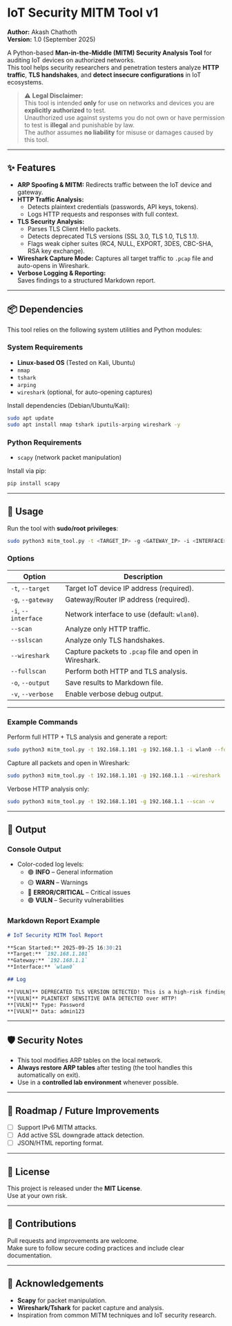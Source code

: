 # IoT Security MITM Tool v1

**Author:** Akash Chathoth  
**Version:** 1.0 (September 2025)

A Python-based **Man-in-the-Middle (MITM) Security Analysis Tool** for auditing IoT devices on authorized networks.  
This tool helps security researchers and penetration testers analyze **HTTP traffic**, **TLS handshakes**, and **detect insecure configurations** in IoT ecosystems.

> ⚠ **Legal Disclaimer:**  
> This tool is intended **only** for use on networks and devices you are **explicitly authorized** to test.  
> Unauthorized use against systems you do not own or have permission to test is **illegal** and punishable by law.  
> The author assumes **no liability** for misuse or damages caused by this tool.

---

## ✨ Features

- **ARP Spoofing & MITM:** Redirects traffic between the IoT device and gateway.
- **HTTP Traffic Analysis:**
  - Detects plaintext credentials (passwords, API keys, tokens).
  - Logs HTTP requests and responses with full context.
- **TLS Security Analysis:**
  - Parses TLS Client Hello packets.
  - Detects deprecated TLS versions (SSL 3.0, TLS 1.0, TLS 1.1).
  - Flags weak cipher suites (RC4, NULL, EXPORT, 3DES, CBC-SHA, RSA key exchange).
- **Wireshark Capture Mode:** Captures all target traffic to `.pcap` file and auto-opens in Wireshark.
- **Verbose Logging & Reporting:**  
  Saves findings to a structured Markdown report.

---

## 📦 Dependencies

This tool relies on the following system utilities and Python modules:

### System Requirements
- **Linux-based OS** (Tested on Kali, Ubuntu)
- `nmap`
- `tshark`
- `arping`
- `wireshark` (optional, for auto-opening captures)

Install dependencies (Debian/Ubuntu/Kali):
```bash
sudo apt update
sudo apt install nmap tshark iputils-arping wireshark -y
```

### Python Requirements
- `scapy` (network packet manipulation)

Install via pip:
```bash
pip install scapy
```

---

## 🔧 Usage

Run the tool with **sudo/root privileges**:

```bash
sudo python3 mitm_tool.py -t <TARGET_IP> -g <GATEWAY_IP> -i <INTERFACE> [OPTIONS]
```

### Options

| Option | Description |
|-------|-------------|
| `-t`, `--target` | Target IoT device IP address (required). |
| `-g`, `--gateway` | Gateway/Router IP address (required). |
| `-i`, `--interface` | Network interface to use (default: `wlan0`). |
| `--scan` | Analyze only HTTP traffic. |
| `--sslscan` | Analyze only TLS handshakes. |
| `--wireshark` | Capture packets to `.pcap` file and open in Wireshark. |
| `--fullscan` | Perform both HTTP and TLS analysis. |
| `-o`, `--output` | Save results to Markdown file. |
| `-v`, `--verbose` | Enable verbose debug output. |

---

### Example Commands

Perform full HTTP + TLS analysis and generate a report:
```bash
sudo python3 mitm_tool.py -t 192.168.1.101 -g 192.168.1.1 -i wlan0 --fullscan -o report.md
```

Capture all packets and open in Wireshark:
```bash
sudo python3 mitm_tool.py -t 192.168.1.101 -g 192.168.1.1 --wireshark
```

Verbose HTTP analysis only:
```bash
sudo python3 mitm_tool.py -t 192.168.1.101 -g 192.168.1.1 --scan -v
```

---

## 📄 Output

### Console Output
- Color-coded log levels:  
  - 🟢 **INFO** – General information  
  - 🟡 **WARN** – Warnings  
  - 🔴 **ERROR/CRITICAL** – Critical issues  
  - 🟣 **VULN** – Security vulnerabilities

### Markdown Report Example
```markdown
# IoT Security MITM Tool Report

**Scan Started:** 2025-09-25 16:30:21  
**Target:** `192.168.1.101`  
**Gateway:** `192.168.1.1`  
**Interface:** `wlan0`

## Log

**[VULN]** DEPRECATED TLS VERSION DETECTED! This is a high-risk finding.  
**[VULN]** PLAINTEXT SENSITIVE DATA DETECTED over HTTP!  
**[VULN]** Type: Password  
**[VULN]** Data: admin123
```

---

## 🛡️ Security Notes

- This tool modifies ARP tables on the local network.  
- **Always restore ARP tables** after testing (the tool handles this automatically on exit).
- Use in a **controlled lab environment** whenever possible.

---

## 🚀 Roadmap / Future Improvements

- [ ] Support IPv6 MITM attacks.
- [ ] Add active SSL downgrade attack detection.
- [ ] JSON/HTML reporting format.

---

## 📜 License

This project is released under the **MIT License**.  
Use at your own risk.

---

## 🤝 Contributions

Pull requests and improvements are welcome.  
Make sure to follow secure coding practices and include clear documentation.

---

## 🙏 Acknowledgements

- **Scapy** for packet manipulation.
- **Wireshark/Tshark** for packet capture and analysis.
- Inspiration from common MITM techniques and IoT security research.
